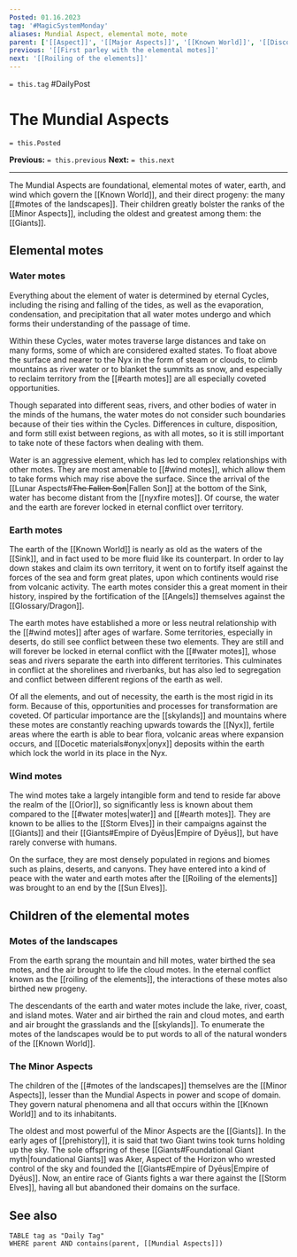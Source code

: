 ```yaml
---
Posted: 01.16.2023
tag: '#MagicSystemMonday'
aliases: Mundial Aspect, elemental mote, mote
parent: ['[[Aspect]]', '[[Major Aspects]]', '[[Known World]]', '[[Discoveries in the Known World]]']
previous: '[[First parley with the elemental motes]]'
next: '[[Roiling of the elements]]'
---
```

`= this.tag` #DailyPost
# The Mundial Aspects
`= this.Posted`

**Previous:** `= this.previous`
**Next:** `= this.next`

---

The Mundial Aspects are foundational, elemental motes of water, earth, and wind which govern the [[Known World]], and their direct progeny: the many [[#motes of the landscapes]]. Their children greatly bolster the ranks of the [[Minor Aspects]], including the oldest and greatest among them: the [[Giants]].

## Elemental motes

### Water motes

Everything about the element of water is determined by eternal Cycles, including the rising and falling of the tides, as well as the evaporation, condensation, and precipitation that all water motes undergo and which forms their understanding of the passage of time.

Within these Cycles, water motes traverse large distances and take on many forms, some of which are considered exalted states. To float above the surface and nearer to the Nyx in the form of steam or clouds, to climb mountains as river water or to blanket the summits as snow, and especially to reclaim territory from the [[#earth motes]] are all especially coveted opportunities.

Though separated into different seas, rivers, and other bodies of water in the minds of the humans, the water motes do not consider such boundaries because of their ties within the Cycles. Differences in culture, disposition, and form still exist between regions, as with all motes, so it is still important to take note of these factors when dealing with them.

Water is an aggressive element, which has led to complex relationships with other motes. They are most amenable to [[#wind motes]], which allow them to take forms which may rise above the surface. Since the arrival of the [[Lunar Aspects#<strike>The Fallen Son</strike>|Fallen Son]] at the bottom of the Sink, water has become distant from the [[nyxfire motes]]. Of course, the water and the earth are forever locked in eternal conflict over territory.

### Earth motes

The earth of the [[Known World]] is nearly as old as the waters of the [[Sink]], and in fact used to be more fluid like its counterpart. In order to lay down stakes and claim its own territory, it went on to fortify itself against the forces of the sea and form great plates, upon which continents would rise from volcanic activity. The earth motes consider this a great moment in their history, inspired by the fortification of the [[Angels]] themselves against the [[Glossary/Dragon]].

The earth motes have established a more or less neutral relationship with the [[#wind motes]] after ages of warfare. Some territories, especially in deserts, do still see conflict between these two elements. They are still and will forever be locked in eternal conflict with the [[#water motes]], whose seas and rivers separate the earth into different territories. This culminates in conflict at the shorelines and riverbanks, but has also led to segregation and conflict between different regions of the earth as well.

Of all the elements, and out of necessity, the earth is the most rigid in its form. Because of this, opportunities and processes for transformation are coveted. Of particular importance are the [[skylands]] and mountains where these motes are constantly reaching upwards towards the [[Nyx]], fertile areas where the earth is able to bear flora, volcanic areas where expansion occurs, and [[Docetic materials#onyx|onyx]] deposits within the earth which lock the world in its place in the Nyx.

### Wind motes

The wind motes take a largely intangible form and tend to reside far above the realm of the [[Orior]], so significantly less is known about them compared to the [[#water motes|water]] and [[#earth motes]]. They are known to be allies to the [[Storm Elves]] in their campaigns against the [[Giants]] and their [[Giants#Empire of Dyēus|Empire of Dyēus]], but have rarely converse with humans.

On the surface, they are most densely populated in regions and biomes such as plains, deserts, and canyons. They have entered into a kind of peace with the water and earth motes after the [[Roiling of the elements]] was brought to an end by the [[Sun Elves]].

## Children of the elemental motes

### Motes of the landscapes

From the earth sprang the mountain and hill motes, water birthed the sea motes, and the air brought to life the cloud motes. In the eternal conflict known as the [[roiling of the elements]], the interactions of these motes also birthed new progeny.

The descendants of the earth and water motes include the lake, river, coast, and island motes. Water and air birthed the rain and cloud motes, and earth and air brought the grasslands and the [[skylands]]. To enumerate the motes of the landscapes would be to put words to all of the natural wonders of the [[Known World]].

### The Minor Aspects

The children of the [[#motes of the landscapes]] themselves are the [[Minor Aspects]], lesser than the Mundial Aspects in power and scope of domain. They govern natural phenomena and all that occurs within the [[Known World]] and to its inhabitants.

The oldest and most powerful of the Minor Aspects are the [[Giants]]. In the early ages of [[prehistory]], it is said that two Giant twins took turns holding up the sky. The sole offspring of these [[Giants#Foundational Giant myth|foundational Giants]] was Aker, Aspect of the Horizon who wrested control of the sky and founded the [[Giants#Empire of Dyēus|Empire of Dyēus]]. Now, an entire race of Giants fights a war there against the [[Storm Elves]], having all but abandoned their domains on the surface.

## See also
```dataview
TABLE tag as "Daily Tag"
WHERE parent AND contains(parent, [[Mundial Aspects]])
```
